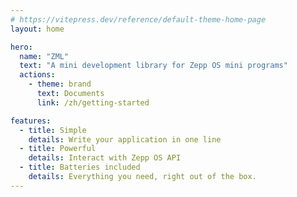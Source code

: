 ```yaml
---
# https://vitepress.dev/reference/default-theme-home-page
layout: home

hero:
  name: "ZML"
  text: "A mini development library for Zepp OS mini programs"
  actions:
    - theme: brand
      text: Documents
      link: /zh/getting-started

features:
  - title: Simple
    details: Write your application in one line
  - title: Powerful
    details: Interact with Zepp OS API
  - title: Batteries included
    details: Everything you need, right out of the box.
---
```


